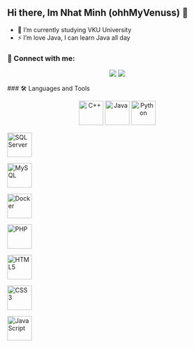 ## Hi there, Im Nhat Minh (ohhMyVenuss) 👋
- 🔭 I’m currently studying VKU University
- ⚡ I’m love Java, I can learn Java all day
### 🔗 Connect with me:
<p align="center">
  <a href="https://www.facebook.com/nhatminh.huynh.526438"><img src="https://img.shields.io/badge/Facebook-1877F2?style=flat&logo=facebook&logoColor=white&logoWidth=40"/></a>
  <a href="https://github.com/ohhMyVenuss"><img src="https://img.shields.io/badge/GitHub-181717?style=flat&logo=github&logoColor=white&logoWidth=40"/></a>
</p>
### 🛠️ Languages and Tools
<p align="center">
  <!-- C++ -->
  <img src="https://img.shields.io/badge/C%2B%2B-00599C?style=flat&logo=c%2B%2B&logoColor=white"
       alt="C++" width="56" />
  <!-- Java -->
  <img src="https://img.shields.io/badge/Java-ED8B00?style=flat&logo=java&logoColor=white"
       alt="Java" width="56" />
  <!-- Python -->
  <img src="https://img.shields.io/badge/Python-3776AB?style=flat&logo=python&logoColor=white"
       alt="Python" width="56" />

  <!-- SQL Server -->
  <img src="https://img.shields.io/badge/SQL%20Server-CC2927?style=flat&logo=microsoft-sql-server&logoColor=white"
       alt="SQL Server" width="56" />
  <!-- MySQL -->
  <img src="https://img.shields.io/badge/MySQL-4479A1?style=flat&logo=mysql&logoColor=white"
       alt="MySQL" width="56" />
  <!-- Docker -->
  <img src="https://img.shields.io/badge/Docker-2496ED?style=flat&logo=docker&logoColor=white"
       alt="Docker" width="56" />

  <!-- PHP -->
  <img src="https://img.shields.io/badge/PHP-777BB4?style=flat&logo=php&logoColor=white"
       alt="PHP" width="56" />
  <!-- HTML5 -->
  <img src="https://img.shields.io/badge/HTML5-E34F26?style=flat&logo=html5&logoColor=white"
       alt="HTML5" width="56" />
  <!-- CSS3 -->
  <img src="https://img.shields.io/badge/CSS3-1572B6?style=flat&logo=css3&logoColor=white"
       alt="CSS3" width="56" />
  <!-- JavaScript -->
  <img src="https://img.shields.io/badge/JavaScript-F7DF1E?style=flat&logo=javascript&logoColor=black"
       alt="JavaScript" width="56" />
</p>



